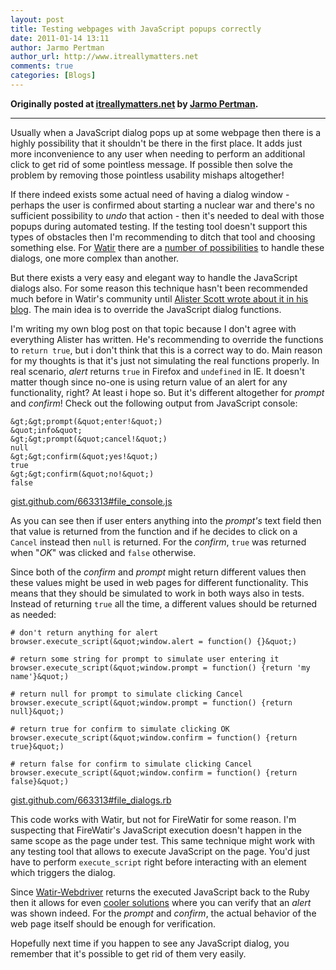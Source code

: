 ```yaml
---
layout: post
title: Testing webpages with JavaScript popups correctly
date: 2011-01-14 13:11
author: Jarmo Pertman
author_url: http://www.itreallymatters.net
comments: true
categories: [Blogs]
---
```

<strong>Originally posted at <a href="http://www.itreallymatters.net/post/1482786902/testing-webpages-with-javascript-popups-correctly">itreallymatters.net</a> by <a href="http://www.itreallymatters.net/">Jarmo Pertman</a>.</strong>
<!--more-->

<hr />

Usually when a JavaScript dialog pops up at some webpage then there is a highly possibility that it shouldn't be there in the first place. It adds just more inconvenience to any user when needing to perform an additional click to get rid of some pointless message. If possible then solve the problem by removing those pointless usability mishaps altogether!

If there indeed exists some actual need of having a dialog window - perhaps the user is confirmed about starting a nuclear war and there's no sufficient possibility to <i>undo</i> that action - then it's needed to deal with those popups during automated testing. If the testing tool doesn't support this types of obstacles then I'm recommending to ditch that tool and choosing something else. For <a href="http://www.watir.com">Watir</a> there are a <a href="http://wiki.openqa.org/pages/viewpage.action?pageId=43909227">number of possibilities</a> to handle these dialogs, one more complex than another.

But there exists a very easy and elegant way to handle the JavaScript dialogs also. For some reason this technique hasn't been recommended much before in Watir's community until <a href="http://watirmelon.com/2010/10/31/dismissing-pesky-javascript-dialogs-with-watir/">Alister Scott wrote about it in his blog</a>. The main idea is to override the JavaScript dialog functions.

I'm writing my own blog post on that topic because I don't agree with everything Alister has written. He's recommending to override the functions to <code>return true</code>, but i don't think that this is a correct way to do. Main reason for my thoughts is that it's just not simulating the real functions properly. In real scenario, <i>alert</i> returns <code>true</code> in Firefox and <code>undefined</code> in IE. It doesn't matter though since no-one is using return value of an alert for any functionality, right? At least i hope so. But it's different altogether for <i>prompt</i> and <i>confirm</i>! Check out the following output from JavaScript console:


    &gt;&gt;prompt(&quot;enter!&quot;)
    &quot;info&quot;
    &gt;&gt;prompt(&quot;cancel!&quot;)
    null
    &gt;&gt;confirm(&quot;yes!&quot;)
    true
    &gt;&gt;confirm(&quot;no!&quot;)
    false

<a href="https://gist.github.com/663313#file_console.js">gist.github.com/663313#file_console.js</a>

As you can see then if user enters anything into the <i>prompt's</i> text field then that value is returned from the function and if he decides to click on a <code>Cancel</code> instead then <code>null</code> is returned. For the <i>confirm</i>, <code>true</code> was returned when "<i>OK</i>" was clicked and <code>false</code> otherwise.

Since both of the <i>confirm</i> and <i>prompt</i> might return different values then these values might be used in web pages for different functionality. This means that they should be simulated to work in both ways also in tests. Instead of returning <code>true</code> all the time, a different values should be returned as needed:

    # don't return anything for alert
    browser.execute_script(&quot;window.alert = function() {}&quot;)

    # return some string for prompt to simulate user entering it
    browser.execute_script(&quot;window.prompt = function() {return 'my name'}&quot;)

    # return null for prompt to simulate clicking Cancel
    browser.execute_script(&quot;window.prompt = function() {return null}&quot;)

    # return true for confirm to simulate clicking OK
    browser.execute_script(&quot;window.confirm = function() {return true}&quot;)

    # return false for confirm to simulate clicking Cancel
    browser.execute_script(&quot;window.confirm = function() {return false}&quot;)

<a href="https://gist.github.com/663313#file_dialogs.rb">gist.github.com/663313#file_dialogs.rb</a>

This code works with Watir, but not for FireWatir for some reason. I'm suspecting that FireWatir's JavaScript execution doesn't happen in the same scope as the page under test. This same technique might work with any testing tool that allows to execute JavaScript on the page. You'd just have to perform <code>execute_script</code> right before interacting with an element which triggers the dialog.

Since <a href="http://rubygems.org/gems/watir-webdriver">Watir-Webdriver</a> returns the executed JavaScript back to the Ruby then it allows for even <a href="https://github.com/jarib/watir-webdriver/blob/master/lib/watir-webdriver/extensions/alerts.rb">cooler solutions</a> where you can verify that an <i>alert</i> was shown indeed. For the <i>prompt</i> and <i>confirm</i>, the actual behavior of the web page itself should be enough for verification.

Hopefully next time if you happen to see any JavaScript dialog, you remember that it's possible to get rid of them very easily.
